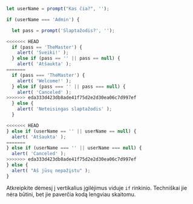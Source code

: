 

```js run demo
let userName = prompt("Kas čia?", '');

if (userName === 'Admin') {

  let pass = prompt('Slaptažodis?', '');

<<<<<<< HEAD
  if (pass == 'TheMaster') {
    alert( 'Sveiki!' );
  } else if (pass == '' || pass == null) {
    alert( 'Atšaukta' );
=======
  if (pass === 'TheMaster') {
    alert( 'Welcome!' );
  } else if (pass === '' || pass === null) {
    alert( 'Canceled' );
>>>>>>> eda333d423db8ade41f75d2e2d30ea06c7d997ef
  } else {
    alert( 'Neteisingas slaptažodis' );
  }

<<<<<<< HEAD
} else if (userName == '' || userName == null) {
  alert( 'Atšaukta' );
=======
} else if (userName === '' || userName === null) {
  alert( 'Canceled' );
>>>>>>> eda333d423db8ade41f75d2e2d30ea06c7d997ef
} else {
  alert( "Aš jūsų nepažįstu" );
}
```

Atkreipkite dėmesį į vertikalius įgilėjimus viduje `if` rinkinio. Techniškai jie nėra būtini, bet jie paverčia kodą lengviau skaitomu.

